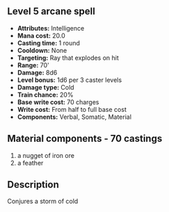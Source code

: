 ## Level 5 arcane spell

- **Attributes:** Intelligence
- **Mana cost:** 20.0
- **Casting time:** 1 round
- **Cooldown:** None
- **Targeting:** Ray that explodes on hit
- **Range:** 70'
- **Damage:** 8d6
- **Level bonus:** 1d6 per 3 caster levels
- **Damage type:** Cold
- **Train chance:** 20%
- **Base write cost:** 70 charges
- **Write cost:** From half to full base cost
- **Components:** Verbal, Somatic, Material

## Material components - 70 castings

1. a nugget of iron ore
2. a feather

## Description

Conjures a storm of cold
